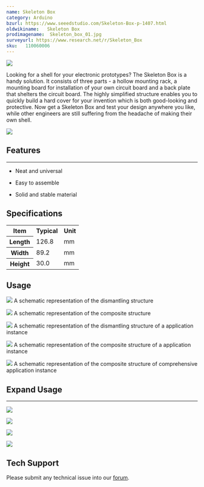 ```yaml
---
name: Skeleton Box
category: Arduino
bzurl: https://www.seeedstudio.com/Skeleton-Box-p-1407.html
oldwikiname:   Skeleton Box
prodimagename:  Skeleton_box_01.jpg
surveyurl: https://www.research.net/r/Skeleton_Box
sku:   110060006
---
```

![](https://github.com/SeeedDocument/Skeleton_Box/raw/master/img/Skeleton_box_01.jpg)

Looking for a shell for your electronic prototypes? The Skeleton Box is a handy solution. It consists of three parts - a hollow mounting rack, a mounting board for installation of your own circuit board and a back plate that shelters the circuit board. The highly simplified structure enables you to quickly build a hard cover for your invention which is both good-looking and protective. Now get a Skeleton Box and test your design anywhere you like, while other engineers are still suffering from the headache of making their own shell.

[![](https://github.com/SeeedDocument/Seeed-WiKi/raw/master/docs/images/300px-Get_One_Now_Banner-ragular.png)](https://www.seeedstudio.com/Skeleton-Box-p-1407.html)

##  Features
---
*   Neat and universal

*   Easy to assemble

*   Solid and stable material

##  Specifications

<table  cellspacing="0" width="80%">
<tr>
<th scope="col"> Item
</th>
<th scope="col"> Typical
</th>
<th scope="col"> Unit
</th></tr>
<tr>
<th scope="row"> Length
</th>
<td> 126.8
</td>
<td> mm
</td></tr>
<tr>
<th scope="row"> Width
</th>
<td> 89.2
</td>
<td> mm
</td></tr>
<tr>
<th scope="row"> Height
</th>
<td> 30.0
</td>
<td> mm
</td></tr></table>

##   Usage

![](https://github.com/SeeedDocument/Skeleton_Box/raw/master/img/View_01.jpg)
A schematic representation of  the dismantling structure

![](https://github.com/SeeedDocument/Skeleton_Box/raw/master/img/View_3.jpg)
A schematic representation of  the composite structure

![](https://github.com/SeeedDocument/Skeleton_Box/raw/master/img/View_02.jpg)
A schematic representation of  the dismantling structure of a application instance

![](https://github.com/SeeedDocument/Skeleton_Box/raw/master/img/View_4.jpg)
A schematic representation of  the composite structure of a application instance


![](https://github.com/SeeedDocument/Skeleton_Box/raw/master/img/View_5.jpg)
A schematic representation of  the composite structure of comprehensive application instance



##  Expand Usage
---
![](https://github.com/SeeedDocument/Skeleton_Box/raw/master/img/Skeleton_Box_1.jpg)

![](https://github.com/SeeedDocument/Skeleton_Box/raw/master/img/Skeleton_Box_2.jpg)

![](https://github.com/SeeedDocument/Skeleton_Box/raw/master/img/Skeleton_Box_3.jpg)

![](https://github.com/SeeedDocument/Skeleton_Box/raw/master/img/Skeleton_Box_4.jpg)

## Tech Support
Please submit any technical issue into our [forum](http://forum.seeedstudio.com/). 